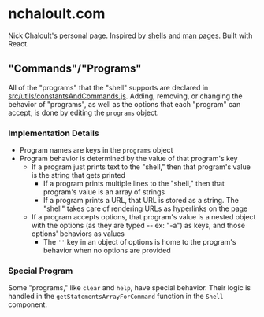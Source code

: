 # nchaloult.com

Nick Chaloult's personal page. Inspired by [shells](https://en.wikipedia.org/wiki/Unix_shell) and [man pages](https://en.wikipedia.org/wiki/Man_page). Built with React.

## "Commands"/"Programs"

All of the "programs" that the "shell" supports are declared in [src/utils/constantsAndCommands.js](src/utils/constantsAndCommands.js). Adding, removing, or changing the behavior of "programs", as well as the options that each "program" can accept, is done by editing the `programs` object.

### Implementation Details

* Program names are keys in the `programs` object
* Program behavior is determined by the value of that program's key
    * If a program just prints text to the "shell," then that program's value is the string that gets printed
        * If a program prints multiple lines to the "shell," then that program's value is an array of strings
        * If a program prints a URL, that URL is stored as a string. The "shell" takes care of rendering URLs as hyperlinks on the page
    * If a program accepts options, that program's value is a nested object with the options (as they are typed -- ex: "-a") as keys, and those options' behaviors as values
        * The `''` key in an object of options is home to the program's behavior when no options are provided

### Special Program

Some "programs," like `clear` and `help`, have special behavior. Their logic is handled in the `getStatementsArrayForCommand` function in the `Shell` component.
